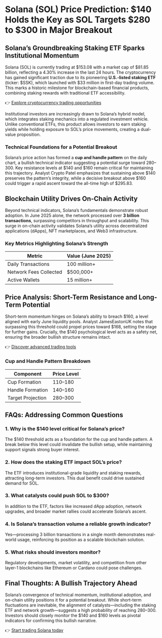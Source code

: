 # Solana (SOL) Price Prediction: $140 Holds the Key as SOL Targets $280 to $300 in Major Breakout  

## Solana’s Groundbreaking Staking ETF Sparks Institutional Momentum  

Solana (SOL) is currently trading at $153.08 with a market cap of $81.85 billion, reflecting a 4.30% increase in the last 24 hours. The cryptocurrency has gained significant traction due to its pioneering **U.S.-listed staking ETF** (ticker: $SSK), which launched with $33 million in first-day trading volume. This marks a historic milestone for blockchain-based financial products, combining staking rewards with traditional ETF accessibility.  

👉 [Explore cryptocurrency trading opportunities](https://bit.ly/okx-bonus)  

Institutional investors are increasingly drawn to Solana’s hybrid model, which integrates staking mechanics into a regulated investment vehicle. Unlike conventional ETFs, this product allows investors to earn staking yields while holding exposure to SOL’s price movements, creating a dual-value proposition.  

### Technical Foundations for a Potential Breakout  

Solana’s price action has formed a **cup and handle pattern** on the daily chart, a bullish technical indicator suggesting a potential surge toward $280–$300. Key resistance levels at $140 and $160 remain critical for maintaining this trajectory. Analyst Crypto Patel emphasizes that sustaining above $140 preserves the pattern’s integrity, while a decisive breakout above $160 could trigger a rapid ascent toward the all-time high of $295.83.  

## Blockchain Utility Drives On-Chain Activity  

Beyond technical indicators, Solana’s fundamentals demonstrate robust adoption. In June 2025 alone, the network processed over **3 billion transactions**, surpassing competitors in throughput and scalability. This surge in on-chain activity validates Solana’s utility across decentralized applications (dApps), NFT marketplaces, and Web3 infrastructure.  

### Key Metrics Highlighting Solana’s Strength  

| Metric                | Value (June 2025) |  
|-----------------------|-------------------|  
| Daily Transactions    | 100 million+      |  
| Network Fees Collected| $500,000+         |  
| Active Wallets        | 15 million+       |  

## Price Analysis: Short-Term Resistance and Long-Term Potential  

Short-term momentum hinges on Solana’s ability to breach $160, a level aligned with early June liquidity pools. Analyst JamesEastonUK notes that surpassing this threshold could propel prices toward $168, setting the stage for further gains. Crucially, the $140 psychological level acts as a safety net, ensuring the broader bullish structure remains intact.  

👉 [Discover advanced trading tools](https://bit.ly/okx-bonus)  

### Cup and Handle Pattern Breakdown  

| Component         | Price Level |  
|-------------------|-------------|  
| Cup Formation     | $110–$180   |  
| Handle Formation  | $140–$160   |  
| Target Projection | $280–$300   |  

## FAQs: Addressing Common Questions  

### 1. **Why is the $140 level critical for Solana’s price?**  
The $140 threshold acts as a foundation for the cup and handle pattern. A break below this level could invalidate the bullish setup, while maintaining support signals strong buyer interest.  

### 2. **How does the staking ETF impact SOL’s price?**  
The ETF introduces institutional-grade liquidity and staking rewards, attracting long-term investors. This dual benefit could drive sustained demand for SOL.  

### 3. **What catalysts could push SOL to $300?**  
In addition to the ETF, factors like increased dApp adoption, network upgrades, and broader market rallies could accelerate Solana’s ascent.  

### 4. **Is Solana’s transaction volume a reliable growth indicator?**  
Yes—processing 3 billion transactions in a single month demonstrates real-world usage, reinforcing its position as a scalable blockchain solution.  

### 5. **What risks should investors monitor?**  
Regulatory developments, market volatility, and competition from other layer-1 blockchains like Ethereum or Cardano could pose challenges.  

## Final Thoughts: A Bullish Trajectory Ahead  

Solana’s convergence of technical momentum, institutional adoption, and on-chain utility positions it for a potential breakout. While short-term fluctuations are inevitable, the alignment of catalysts—including the staking ETF and network growth—suggests a high probability of reaching $280–$300. Investors should closely monitor the $140 and $160 levels as pivotal indicators for confirming this bullish narrative.  

👉 [Start trading Solana today](https://bit.ly/okx-bonus)  

